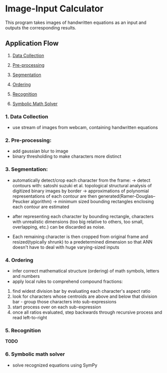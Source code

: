# Image-Input Calculator

This program takes images of handwritten equations as an input and outputs the corresponding results.

## Application Flow

1. [Data Collection](#1.-data-collection)

2. [Pre-processing](#2.-pre-processing)

3. [Segmentation](#3.-segmentation)

4. [Ordering](#4.-ordering)

5. [Recognition](#5.-recognition)

6. [Symbolic Math Solver](#6.-symbolic-math-solver)

### 1. Data Collection
- use stream of images from webcam, containing handwritten equations

### 2. Pre-processing:
- add gaussian blur to image
- binary thresholding to make characters more distinct

### 3. Segmentation:
- automatically detect/crop each character from the frame:
-> detect contours with: satoshi suzuki et al. topological structural analysis of digitized binary images by border
-> approximations of polynomial representations of each contour are then generated(Ramer–Douglas–Peucker algorithm)
-> minimum sized bounding rectangles enclosing each contour are estimated

- after representing each character by bounding rectangle, characters with unrealistic dimensions (too big relative to others, too small, overlapping, etc.) can be discarded as noise.

- Each remaining character is then cropped from original frame and resized(typically shrunk) to a predetermined dimension so that ANN doesn't have to deal with huge varying-sized inputs

### 4. Ordering
- infer correct mathematical structure (ordering) of math symbols, letters and numbers
- apply local rules to comprehend compound fractions:

1. find widest division bar by evaluating each character's aspect ratio
2. look for characters whose centroids are above and below that division bar - group those characters into sub-expressions
3. start process over on each sub-expression
4. once all ratios evaluated, step backwards through recursive process and read left-to-right

### 5. Recognition
**TODO**

### 6. Symbolic math solver
- solve recognized equations using SymPy

